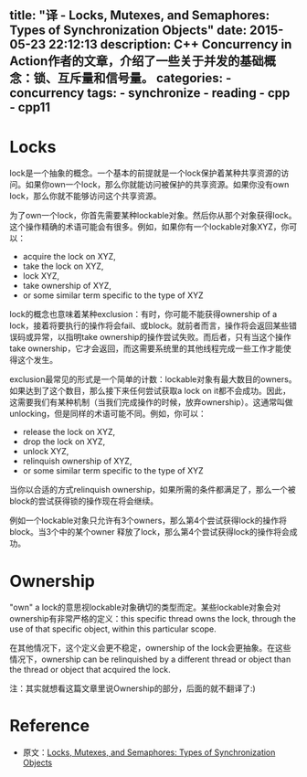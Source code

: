 title: "译 - Locks, Mutexes, and Semaphores: Types of Synchronization Objects"
date: 2015-05-23 22:12:13
description: C++ Concurrency in Action作者的文章，介绍了一些关于并发的基础概念：锁、互斥量和信号量。
categories:
    - concurrency
tags:
    - synchronize
    - reading
    - cpp
    - cpp11
---

# Locks

lock是一个抽象的概念。一个基本的前提就是一个lock保护着某种共享资源的访问。如果你own一个lock，那么你就能访问被保护的共享资源。如果你没有own lock，那么你就不能够访问这个共享资源。

为了own一个lock，你首先需要某种lockable对象。然后你从那个对象获得lock。这个操作精确的术语可能会有很多。例如，如果你有一个lockable对象XYZ，你可以：

* acquire the lock on XYZ,
* take the lock on XYZ,
* lock XYZ,
* take ownership of XYZ,
* or some similar term specific to the type of XYZ

lock的概念也意味着某种exclusion：有时，你可能不能获得ownership of a lock，接着将要执行的操作将会fail、或block。就前者而言，操作将会返回某些错误码或异常，以指明take ownership的操作尝试失败。而后者，只有当这个操作take ownership，它才会返回，而这需要系统里的其他线程完成一些工作才能使得这个发生。

exclusion最常见的形式是一个简单的计数：lockable对象有最大数目的owners。如果达到了这个数目，那么接下来任何尝试获取a lock on it都不会成功。因此，这需要我们有某种机制（当我们完成操作的时候，放弃ownership）。这通常叫做unlocking，但是同样的术语可能不同。例如，你可以：

* release the lock on XYZ,
* drop the lock on XYZ,
* unlock XYZ,
* relinquish ownership of XYZ,
* or some similar term specific to the type of XYZ

当你以合适的方式relinquish ownership，如果所需的条件都满足了，那么一个被block的尝试获得锁的操作现在将会继续。

例如一个lockable对象只允许有3个owners，那么第4个尝试获得lock的操作将block。当3个中的某个owner 释放了lock，那么第4个尝试获得lock的操作将会成功。

# Ownership

"own" a lock的意思视lockable对象确切的类型而定。某些lockable对象会对ownership有非常严格的定义：this specific thread owns the lock, through the use of that specific object, within this particular scope.

在其他情况下，这个定义会更不稳定，ownership of the lock会更抽象。在这些情况下，ownership can be relinquished by a different thread or object than the thread or object that acquired the lock.

注：其实就想看这篇文章里说Ownership的部分，后面的就不翻译了:)

# Reference

* 原文：[Locks, Mutexes, and Semaphores: Types of Synchronization Objects](https://www.justsoftwaresolutions.co.uk/threading/locks-mutexes-semaphores.html)
